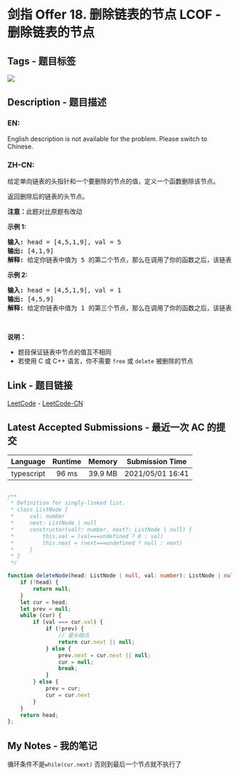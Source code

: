 
# 剑指 Offer 18. 删除链表的节点 LCOF - 删除链表的节点

## Tags - 题目标签

 <img src="https://img.shields.io/badge/Linked List-链表-blue.svg">  


## Description - 题目描述

### EN:
English description is not available for the problem. Please switch to Chinese.

### ZH-CN:
<p>给定单向链表的头指针和一个要删除的节点的值，定义一个函数删除该节点。</p>

<p>返回删除后的链表的头节点。</p>

<p><strong>注意：</strong>此题对比原题有改动</p>

<p><strong>示例 1:</strong></p>

<pre><strong>输入:</strong> head = [4,5,1,9], val = 5
<strong>输出:</strong> [4,1,9]
<strong>解释: </strong>给定你链表中值为&nbsp;5&nbsp;的第二个节点，那么在调用了你的函数之后，该链表应变为 4 -&gt; 1 -&gt; 9.
</pre>

<p><strong>示例 2:</strong></p>

<pre><strong>输入:</strong> head = [4,5,1,9], val = 1
<strong>输出:</strong> [4,5,9]
<strong>解释: </strong>给定你链表中值为&nbsp;1&nbsp;的第三个节点，那么在调用了你的函数之后，该链表应变为 4 -&gt; 5 -&gt; 9.
</pre>

<p>&nbsp;</p>

<p><strong>说明：</strong></p>

<ul>
	<li>题目保证链表中节点的值互不相同</li>
	<li>若使用 C 或 C++ 语言，你不需要 <code>free</code> 或 <code>delete</code> 被删除的节点</li>
</ul>



## Link - 题目链接

[LeetCode](https://leetcode.com/problems/shan-chu-lian-biao-de-jie-dian-lcof/description/)  -  [LeetCode-CN](https://leetcode-cn.com/problems/shan-chu-lian-biao-de-jie-dian-lcof/description/)
## Latest Accepted Submissions - 最近一次 AC 的提交


| Language | Runtime | Memory | Submission Time |
|:---:|:---:|:---:|:---:|
| typescript  | 96 ms | 39.9 MB | 2021/05/01 16:41 |

```typescript

/**
 * Definition for singly-linked list.
 * class ListNode {
 *     val: number
 *     next: ListNode | null
 *     constructor(val?: number, next?: ListNode | null) {
 *         this.val = (val===undefined ? 0 : val)
 *         this.next = (next===undefined ? null : next)
 *     }
 * }
 */

function deleteNode(head: ListNode | null, val: number): ListNode | null {
    if (!head) {
        return null;
    }
    let cur = head;
    let prev = null;
    while (cur) {
        if (val === cur.val) {
            if (!prev) {
                // 是头结点
                return cur.next || null;
            } else {
                prev.next = cur.next || null;
                cur = null;
                break;
            }
        } else {
            prev = cur;
            cur = cur.next
        }
    }
    return head;
};

```
## My Notes - 我的笔记


循环条件不是`while(cur.next)` 否则到最后一个节点就不执行了

